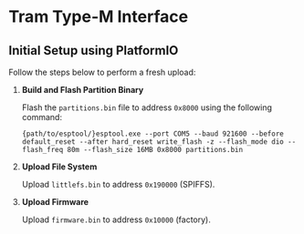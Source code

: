 # Tram Type-M Interface

## Initial Setup using PlatformIO

Follow the steps below to perform a fresh upload:

1. **Build and Flash Partition Binary**

   Flash the `partitions.bin` file to address `0x8000` using the following command:

   ```{path/to/esptool/}esptool.exe --port COM5 --baud 921600 --before default_reset --after hard_reset write_flash -z --flash_mode dio --flash_freq 80m --flash_size 16MB 0x8000 partitions.bin```

2. **Upload File System**

   Upload `littlefs.bin` to address `0x190000` (SPIFFS).

3. **Upload Firmware**

   Upload `firmware.bin` to address `0x10000` (factory).
